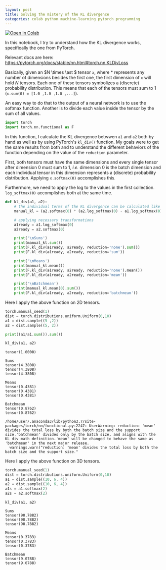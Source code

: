 ```yaml
---
layout: post
title: Solving the mistery of the KL divergence
categories: colab python machine-learning pytorch programming
---
```


[![Open In Colab](https://colab.research.google.com/assets/colab-badge.svg)](https://colab.research.google.com/drive/1f2NnBBRUjrZYLdJC9-MPn1TqXdxW-s2e?usp=sharing)

In this notebook, I try to understand how the KL divergence works, specifically the one from PyTorch.

Relevant docs are here: https://pytorch.org/docs/stable/nn.html#torch.nn.KLDivLoss

Basically, given an $N \times \ast $ tensor `x`, where $\ast$ represents any number of dimensions besides the first one, the first dimension of `x` will hold $N$ tensors. Each one of these tensors symbolizes a (discrete) probability distribution. This means that each of the tensors must sum to 1 (`x.sum(0) = [1.0 ,1.0 ,1.0 ,...]`).

An easy way to do that to the output of a neural network is to use the softmax function. Another is to divide each value inside the tensor by the sum of all values.

```python
import torch
import torch.nn.functional as F
```

In this function, I calculate the KL divergence betwwen `a1` and `a2` both by hand as well as by using PyTorch's `kl_div()` function. My goals were to get the same results from both and to understand the different behaviors of the function depending on the value of the `reduction` parameter.

First, both tensors must have the same dimensions and every single tensor after dimension 0 must sum to 1, _i.e._ dimension 0 is the batch dimension and each individual tensor in this dimension represents a (discrete) probability distribution. Applying `x.softmax(0)` accomplishes this.

Furthermore, we need to apply the log to the values in the
first collection. `log_softmax(0)` accomplishes both at the same time.

```python
def kl_div(a1, a2):
    # the individual terms of the KL divergence can be calculated like this
    manual_kl = (a2.softmax(0) * (a2.log_softmax(0) - a1.log_softmax(0)))

    # applying necessary transformations
    a1ready = a1.log_softmax(0)
    a2ready = a2.softmax(0)

    print('\nSums')
    print(manual_kl.sum())
    print(F.kl_div(a1ready, a2ready, reduction='none').sum())
    print(F.kl_div(a1ready, a2ready, reduction='sum'))

    print('\nMeans')
    print(manual_kl.mean())
    print(F.kl_div(a1ready, a2ready, reduction='none').mean())
    print(F.kl_div(a1ready, a2ready, reduction='mean'))

    print('\nBatchmean')
    print(manual_kl.mean(0).sum())
    print(F.kl_div(a1ready, a2ready, reduction='batchmean'))
```

Here I apply the above function on 2D tensors.

```python
torch.manual_seed(1)
dist = torch.distributions.uniform.Uniform(0,10)
a1 = dist.sample((5 ,2))
a2 = dist.sample((5, 2))

print((a1/a1.sum()).sum())

kl_div(a1, a2)
```

    tensor(1.0000)
    
    Sums
    tensor(4.3808)
    tensor(4.3808)
    tensor(4.3808)
    
    Means
    tensor(0.4381)
    tensor(0.4381)
    tensor(0.4381)
    
    Batchmean
    tensor(0.8762)
    tensor(0.8762)

    /home/user/.anaconda3/lib/python3.7/site-packages/torch/nn/functional.py:2247: UserWarning: reduction: 'mean' divides the total loss by both the batch size and the support size.'batchmean' divides only by the batch size, and aligns with the KL div math definition.'mean' will be changed to behave the same as 'batchmean' in the next major release.
      warnings.warn("reduction: 'mean' divides the total loss by both the batch size and the support size."

Here I apply the above function on 3D tensors.

```python
torch.manual_seed(1)
dist = torch.distributions.uniform.Uniform(0,10)
a1 = dist.sample((10, 6, 4))
a2 = dist.sample((10, 6, 4))
a1s = a1.softmax(2)
a2s = a2.softmax(2)

kl_div(a1, a2)
```

    
    Sums
    tensor(90.7882)
    tensor(90.7882)
    tensor(90.7882)
    
    Means
    tensor(0.3783)
    tensor(0.3783)
    tensor(0.3783)
    
    Batchmean
    tensor(9.0788)
    tensor(9.0788)

